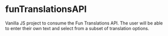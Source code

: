 # funTranslationsAPI
Vanilla JS project to consume the Fun Translations API. The user will be able to enter their own text and select from a subset of translation options.
